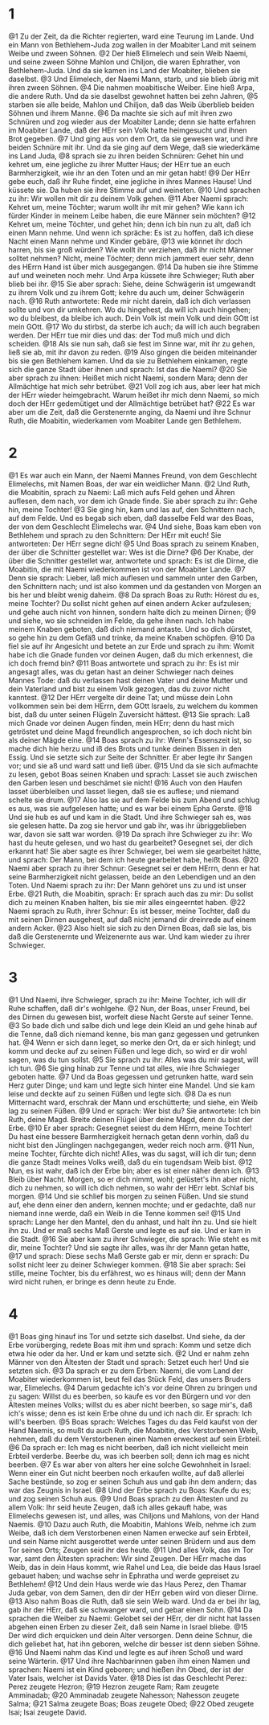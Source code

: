 # 1
@1 Zu der Zeit, da die Richter regierten, ward eine Teurung im Lande. Und ein Mann von Bethlehem-Juda zog wallen in der Moabiter Land mit seinem Weibe und zween Söhnen. @2 Der hieß Elimelech und sein Weib Naemi, und seine zween Söhne Mahlon und Chiljon, die waren Ephrather, von Bethlehem-Juda. Und da sie kamen ins Land der Moabiter, blieben sie daselbst. @3 Und Elimelech, der Naemi Mann, starb, und sie blieb übrig mit ihren zween Söhnen. @4 Die nahmen moabitische Weiber. Eine hieß Arpa, die andere Ruth. Und da sie daselbst gewohnet hatten bei zehn Jahren, @5 starben sie alle beide, Mahlon und Chiljon, daß das Weib überblieb beiden Söhnen und ihrem Manne. @6 Da machte sie sich auf mit ihren zwo Schnüren und zog wieder aus der Moabiter Lande; denn sie hatte erfahren im Moabiter Lande, daß der HErr sein Volk hatte heimgesucht und ihnen Brot gegeben. @7 Und ging aus von dem Ort, da sie gewesen war, und ihre beiden Schnüre mit ihr. Und da sie ging auf dem Wege, daß sie wiederkäme ins Land Juda, @8 sprach sie zu ihren beiden Schnüren: Gehet hin und kehret um, eine jegliche zu ihrer Mutter Haus; der HErr tue an euch Barmherzigkeit, wie ihr an den Toten und an mir getan habt! @9 Der HErr gebe euch, daß ihr Ruhe findet, eine jegliche in ihres Mannes Hause! Und küssete sie. Da huben sie ihre Stimme auf und weineten. @10 Und sprachen zu ihr: Wir wollen mit dir zu deinem Volk gehen. @11 Aber Naemi sprach: Kehret um, meine Töchter; warum wollt ihr mit mir gehen? Wie kann ich fürder Kinder in meinem Leibe haben, die eure Männer sein möchten? @12 Kehret um, meine Töchter, und gehet hin; denn ich bin nun zu alt, daß ich einen Mann nehme. Und wenn ich spräche: Es ist zu hoffen, daß ich diese Nacht einen Mann nehme und Kinder gebäre, @13 wie könnet ihr doch harren, bis sie groß würden? Wie wollt ihr verziehen, daß ihr nicht Männer solltet nehmen? Nicht, meine Töchter; denn mich jammert euer sehr, denn des HErrn Hand ist über mich ausgegangen. @14 Da huben sie ihre Stimme auf und weineten noch mehr. Und Arpa küssete ihre Schwieger; Ruth aber blieb bei ihr. @15 Sie aber sprach: Siehe, deine Schwägerin ist umgewandt zu ihrem Volk und zu ihrem Gott; kehre du auch um, deiner Schwägerin nach. @16 Ruth antwortete: Rede mir nicht darein, daß ich dich verlassen sollte und von dir umkehren. Wo du hingehest, da will ich auch hingehen; wo du bleibest, da bleibe ich auch. Dein Volk ist mein Volk und dein GOtt ist mein GOtt. @17 Wo du stirbst, da sterbe ich auch; da will ich auch begraben werden. Der HErr tue mir dies und das: der Tod muß mich und dich scheiden. @18 Als sie nun sah, daß sie fest im Sinne war, mit ihr zu gehen, ließ sie ab, mit ihr davon zu reden. @19 Also gingen die beiden miteinander bis sie gen Bethlehem kamen. Und da sie zu Bethlehem einkamen, regte sich die ganze Stadt über ihnen und sprach: Ist das die Naemi? @20 Sie aber sprach zu ihnen: Heißet mich nicht Naemi, sondern Mara; denn der Allmächtige hat mich sehr betrübet. @21 Voll zog ich aus, aber leer hat mich der HErr wieder heimgebracht. Warum heißet ihr mich denn Naemi, so mich doch der HErr gedemütiget und der Allmächtige betrübet hat? @22 Es war aber um die Zeit, daß die Gerstenernte anging, da Naemi und ihre Schnur Ruth, die Moabitin, wiederkamen vom Moabiter Lande gen Bethlehem.

# 2
@1 Es war auch ein Mann, der Naemi Mannes Freund, von dem Geschlecht Elimelechs, mit Namen Boas, der war ein weidlicher Mann. @2 Und Ruth, die Moabitin, sprach zu Naemi: Laß mich aufs Feld gehen und Ähren auflesen, dem nach, vor dem ich Gnade finde. Sie aber sprach zu ihr: Gehe hin, meine Tochter! @3 Sie ging hin, kam und las auf, den Schnittern nach, auf dem Felde. Und es begab sich eben, daß dasselbe Feld war des Boas, der von dem Geschlecht Elimelechs war. @4 Und siehe, Boas kam eben von Bethlehem und sprach zu den Schnittern: Der HErr mit euch! Sie antworteten: Der HErr segne dich! @5 Und Boas sprach zu seinem Knaben, der über die Schnitter gestellet war: Wes ist die Dirne? @6 Der Knabe, der über die Schnitter gestellet war, antwortete und sprach: Es ist die Dirne, die Moabitin, die mit Naemi wiederkommen ist von der Moabiter Lande. @7 Denn sie sprach: Lieber, laß mich auflesen und sammeln unter den Garben, den Schnittern nach; und ist also kommen und da gestanden von Morgen an bis her und bleibt wenig daheim. @8 Da sprach Boas zu Ruth: Hörest du es, meine Tochter? Du sollst nicht gehen auf einen andern Acker aufzulesen; und gehe auch nicht von hinnen, sondern halte dich zu meinen Dirnen; @9 und siehe, wo sie schneiden im Felde, da gehe ihnen nach. Ich habe meinem Knaben geboten, daß dich niemand antaste. Und so dich dürstet, so gehe hin zu dem Gefäß und trinke, da meine Knaben schöpfen. @10 Da fiel sie auf ihr Angesicht und betete an zur Erde und sprach zu ihm: Womit habe ich die Gnade funden vor deinen Augen, daß du mich erkennest, die ich doch fremd bin? @11 Boas antwortete und sprach zu ihr: Es ist mir angesagt alles, was du getan hast an deiner Schwieger nach deines Mannes Tode: daß du verlassen hast deinen Vater und deine Mutter und dein Vaterland und bist zu einem Volk gezogen, das du zuvor nicht kanntest. @12 Der HErr vergelte dir deine Tat; und müsse dein Lohn vollkommen sein bei dem HErrn, dem GOtt Israels, zu welchem du kommen bist, daß du unter seinen Flügeln Zuversicht hättest. @13 Sie sprach: Laß mich Gnade vor deinen Augen finden, mein HErr; denn du hast mich getröstet und deine Magd freundlich angesprochen, so ich doch nicht bin als deiner Mägde eine. @14 Boas sprach zu ihr: Wenn's Essenszeit ist, so mache dich hie herzu und iß des Brots und tunke deinen Bissen in den Essig. Und sie setzte sich zur Seite der Schnitter. Er aber legte ihr Sangen vor; und sie aß und ward satt und ließ über. @15 Und da sie sich aufmachte zu lesen, gebot Boas seinen Knaben und sprach: Lasset sie auch zwischen den Garben lesen und beschämet sie nicht! @16 Auch von den Haufen lasset überbleiben und lasset liegen, daß sie es auflese; und niemand schelte sie drum. @17 Also las sie auf dem Felde bis zum Abend und schlug es aus, was sie aufgelesen hatte; und es war bei einem Epha Gerste. @18 Und sie hub es auf und kam in die Stadt. Und ihre Schwieger sah es, was sie gelesen hatte. Da zog sie hervor und gab ihr, was ihr übriggeblieben war, davon sie satt war worden. @19 Da sprach ihre Schwieger zu ihr: Wo hast du heute gelesen, und wo hast du gearbeitet? Gesegnet sei, der dich erkannt hat! Sie aber sagte es ihrer Schwieger, bei wem sie gearbeitet hätte, und sprach: Der Mann, bei dem ich heute gearbeitet habe, heißt Boas. @20 Naemi aber sprach zu ihrer Schnur: Gesegnet sei er dem HErrn, denn er hat seine Barmherzigkeit nicht gelassen, beide an den Lebendigen und an den Toten. Und Naemi sprach zu ihr: Der Mann gehöret uns zu und ist unser Erbe. @21 Ruth, die Moabitin, sprach: Er sprach auch das zu mir: Du sollst dich zu meinen Knaben halten, bis sie mir alles eingeerntet haben. @22 Naemi sprach zu Ruth, ihrer Schnur: Es ist besser, meine Tochter, daß du mit seinen Dirnen ausgehest, auf daß nicht jemand dir dreinrede auf einem andern Acker. @23 Also hielt sie sich zu den Dirnen Boas, daß sie las, bis daß die Gerstenernte und Weizenernte aus war. Und kam wieder zu ihrer Schwieger.

# 3
@1 Und Naemi, ihre Schwieger, sprach zu ihr: Meine Tochter, ich will dir Ruhe schaffen, daß dir's wohlgehe. @2 Nun, der Boas, unser Freund, bei des Dirnen du gewesen bist, worfelt diese Nacht Gerste auf seiner Tenne. @3 So bade dich und salbe dich und lege dein Kleid an und gehe hinab auf die Tenne, daß dich niemand kenne, bis man ganz gegessen und getrunken hat. @4 Wenn er sich dann leget, so merke den Ort, da er sich hinlegt; und komm und decke auf zu seinen Füßen und lege dich, so wird er dir wohl sagen, was du tun sollst. @5 Sie sprach zu ihr: Alles was du mir sagest, will ich tun. @6 Sie ging hinab zur Tenne und tat alles, wie ihre Schwieger geboten hatte. @7 Und da Boas gegessen und getrunken hatte, ward sein Herz guter Dinge; und kam und legte sich hinter eine Mandel. Und sie kam leise und deckte auf zu seinen Füßen und legte sich. @8 Da es nun Mitternacht ward, erschrak der Mann und erschütterte; und siehe, ein Weib lag zu seinen Füßen. @9 Und er sprach: Wer bist du? Sie antwortete: Ich bin Ruth, deine Magd. Breite deinen Flügel über deine Magd, denn du bist der Erbe. @10 Er aber sprach: Gesegnet seiest du dem HErrn, meine Tochter! Du hast eine bessere Barmherzigkeit hernach getan denn vorhin, daß du nicht bist den Jünglingen nachgegangen, weder reich noch arm. @11 Nun, meine Tochter, fürchte dich nicht! Alles, was du sagst, will ich dir tun; denn die ganze Stadt meines Volks weiß, daß du ein tugendsam Weib bist. @12 Nun, es ist wahr, daß ich der Erbe bin; aber es ist einer näher denn ich. @13 Bleib über Nacht. Morgen, so er dich nimmt, wohl; gelüstet's ihn aber nicht, dich zu nehmen, so will ich dich nehmen, so wahr der HErr lebt. Schlaf bis morgen. @14 Und sie schlief bis morgen zu seinen Füßen. Und sie stund auf, ehe denn einer den andern, kennen mochte; und er gedachte, daß nur niemand inne werde, daß ein Weib in die Tenne kommen sei! @15 Und sprach: Lange her den Mantel, den du anhast, und halt ihn zu. Und sie hielt ihn zu. Und er maß sechs Maß Gerste und legte es auf sie. Und er kam in die Stadt. @16 Sie aber kam zu ihrer Schwieger, die sprach: Wie steht es mit dir, meine Tochter? Und sie sagte ihr alles, was ihr der Mann getan hatte, @17 und sprach: Diese sechs Maß Gerste gab er mir, denn er sprach: Du sollst nicht leer zu deiner Schwieger kommen. @18 Sie aber sprach: Sei stille, meine Tochter, bis du erfährest, wo es hinaus will; denn der Mann wird nicht ruhen, er bringe es denn heute zu Ende.

# 4
@1 Boas ging hinauf ins Tor und setzte sich daselbst. Und siehe, da der Erbe vorüberging, redete Boas mit ihm und sprach: Komm und setze dich etwa hie oder da her. Und er kam und setzte sich. @2 Und er nahm zehn Männer von den Ältesten der Stadt und sprach: Setzet euch her! Und sie setzten sich. @3 Da sprach er zu dem Erben: Naemi, die vom Land der Moabiter wiederkommen ist, beut feil das Stück Feld, das unsers Bruders war, Elimelechs. @4 Darum gedachte ich's vor deine Ohren zu bringen und zu sagen: Willst du es beerben, so kaufe es vor den Bürgern und vor den Ältesten meines Volks; willst du es aber nicht beerben, so sage mir's, daß ich's wisse; denn es ist kein Erbe ohne du und ich nach dir. Er sprach: Ich will's beerben. @5 Boas sprach: Welches Tages du das Feld kaufst von der Hand Naemis, so mußt du auch Ruth, die Moabitin, des Verstorbenen Weib, nehmen, daß du dem Verstorbenen einen Namen erweckest auf sein Erbteil. @6 Da sprach er: Ich mag es nicht beerben, daß ich nicht vielleicht mein Erbteil verderbe. Beerbe du, was ich beerben soll; denn ich mag es nicht beerben. @7 Es war aber von alters her eine solche Gewohnheit in Israel: Wenn einer ein Gut nicht beerben noch erkaufen wollte, auf daß allerlei Sache bestünde, so zog er seinen Schuh aus und gab ihn dem andern; das war das Zeugnis in Israel. @8 Und der Erbe sprach zu Boas: Kaufe du es; und zog seinen Schuh aus. @9 Und Boas sprach zu den Ältesten und zu allem Volk: Ihr seid heute Zeugen, daß ich alles gekauft habe, was Elimelechs gewesen ist, und alles, was Chiljons und Mahlons, von der Hand Naemis. @10 Dazu auch Ruth, die Moabitin, Mahlons Weib, nehme ich zum Weibe, daß ich dem Verstorbenen einen Namen erwecke auf sein Erbteil, und sein Name nicht ausgerottet werde unter seinen Brüdern und aus dem Tor seines Orts; Zeugen seid ihr des heute. @11 Und alles Volk, das im Tor war, samt den Ältesten sprachen: Wir sind Zeugen. Der HErr mache das Weib, das in dein Haus kommt, wie Rahel und Lea, die beide das Haus Israel gebauet haben; und wachse sehr in Ephratha und werde gepreiset zu Bethlehem! @12 Und dein Haus werde wie das Haus Perez, den Thamar Juda gebar, von dem Samen, den dir der HErr geben wird von dieser Dirne. @13 Also nahm Boas die Ruth, daß sie sein Weib ward. Und da er bei ihr lag, gab ihr der HErr, daß sie schwanger ward, und gebar einen Sohn. @14 Da sprachen die Weiber zu Naemi: Gelobet sei der HErr, der dir nicht hat lassen abgehen einen Erben zu dieser Zeit, daß sein Name in Israel bliebe. @15 Der wird dich erquicken und dein Alter versorgen. Denn deine Schnur, die dich geliebet hat, hat ihn geboren, welche dir besser ist denn sieben Söhne. @16 Und Naemi nahm das Kind und legte es auf ihren Schoß und ward seine Wärterin. @17 Und ihre Nachbarinnen gaben ihm einen Namen und sprachen: Naemi ist ein Kind geboren; und hießen ihn Obed, der ist der Vater Isais, welcher ist Davids Vater. @18 Dies ist das Geschlecht Perez: Perez zeugete Hezron; @19 Hezron zeugete Ram; Ram zeugete Amminadab; @20 Amminadab zeugete Nahesson; Nahesson zeugete Salma; @21 Salma zeugete Boas; Boas zeugete Obed; @22 Obed zeugete Isai; Isai zeugete David.